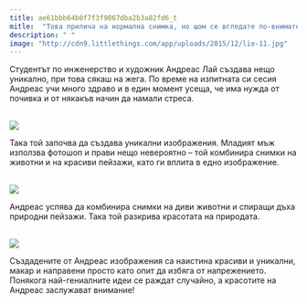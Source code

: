 ```yaml
---
title: ae61bbb64b0f7f3f9867dba2b3a82fd6_t
mitle:  "Това прилича на нормална снимка, но щом се вгледате по-внимателно? Дъхът ви ще спре!"
description: " "
image: "http://cdn9.littlethings.com/app/uploads/2015/12/lie-11.jpg"
---
```


<p>   </p><p>Студентът по инженерство и художник Андреас Лай създава нещо уникално, при това сякаш на жега. По време на изпитната си сесия Андреас учи много здраво и в един момент усеща, че има нужда от почивка и от някакъв начин да намали стреса.</p> <p> <br/><img src="http://cdn9.littlethings.com/app/uploads/2015/12/lie-11.jpg"/><br/></p> <p>Така той започва да създава уникални изображения. Младият мъж използва фотошоп и прави нещо невероятно – той комбинира снимки на животни и на красиви пейзажи, като ги вплита в едно изображение. </p><p> <br/><img src="http://cdn7.littlethings.com/app/uploads/2015/12/lie-14.jpg"/><br/></p><p></p>    <div id="SC_TBlock_456377" class="SC_TBlock"> </div><p></p><p></p> <p>Андреас успява да комбинира снимки на диви животни и спиращи дъха природни пейзажи. Така той разкрива красотата на природата.</p> <p> <br/><img src="http://cdn8.littlethings.com/app/uploads/2015/12/lie-6.jpg"/><br/></p> <p>Създадените от Андреас изображения са наистина красиви и уникални, макар и направени просто като опит да избяга от напрежението. Понякога най-гениалните идеи се раждат случайно, а красотите на Андреас заслужават внимание!</p>  <p>    </p><div id="SC_TBlock_456377" class="SC_TBlock"> </div><p></p>             <i></i><i></i>        